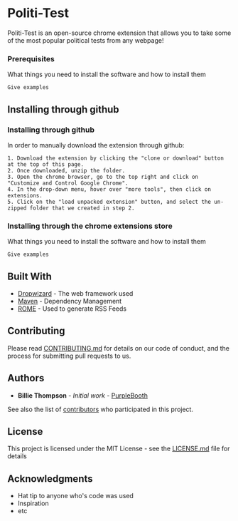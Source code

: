 # Politi-Test

Politi-Test is an open-source chrome extension that allows you to take some of the most popular political tests from any webpage!

### Prerequisites

What things you need to install the software and how to install them

```
Give examples
```

## Installing through github


### Installing through github
In order to manually download the extension through github:
```
1. Download the extension by clicking the "clone or download" button at the top of this page.
2. Once downloaded, unzip the folder.
3. Open the chrome browser, go to the top right and click on "Customize and Control Google Chrome".
4. In the drop-down menu, hover over "more tools", then click on extensions.
5. Click on the "load unpacked extension" button, and select the un-zipped folder that we created in step 2.

```
### Installing through the chrome extensions store

What things you need to install the software and how to install them

```
Give examples
```

## Built With

* [Dropwizard](http://www.dropwizard.io/1.0.2/docs/) - The web framework used
* [Maven](https://maven.apache.org/) - Dependency Management
* [ROME](https://rometools.github.io/rome/) - Used to generate RSS Feeds

## Contributing

Please read [CONTRIBUTING.md](https://gist.github.com/PurpleBooth/b24679402957c63ec426) for details on our code of conduct, and the process for submitting pull requests to us.

## Authors

* **Billie Thompson** - *Initial work* - [PurpleBooth](https://github.com/PurpleBooth)

See also the list of [contributors](https://github.com/your/project/contributors) who participated in this project.

## License

This project is licensed under the MIT License - see the [LICENSE.md](LICENSE.md) file for details

## Acknowledgments

* Hat tip to anyone who's code was used
* Inspiration
* etc
